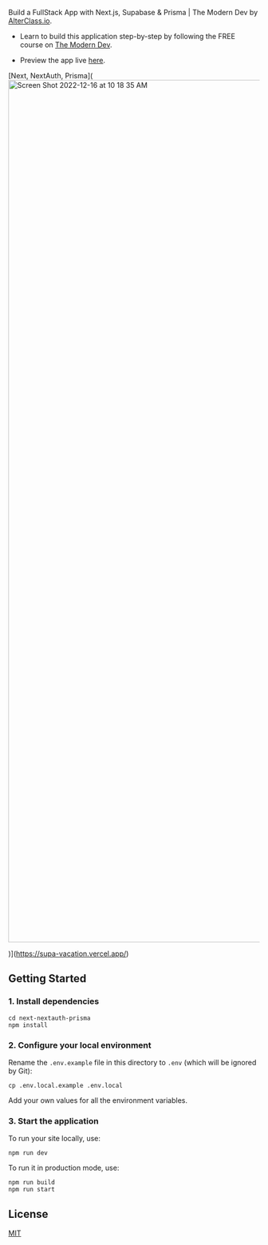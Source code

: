 Build a FullStack App with Next.js, Supabase & Prisma | The Modern Dev by
[AlterClass.io](https://alterclass.io).

- Learn to build this application step-by-step by following the FREE course on
  [The Modern Dev](https://themodern.dev/).

- Preview the app live [here](https://supa-vacation.vercel.app/).

[Next, NextAuth, Prisma](<img width="1728" alt="Screen Shot 2022-12-16 at 10 18 35 AM" src="https://user-images.githubusercontent.com/3443493/208130695-f5a07e19-33ea-402e-962b-b00bcda5af10.png">

)](https://supa-vacation.vercel.app/)

## Getting Started

### 1. Install dependencies

```
cd next-nextauth-prisma
npm install
```

### 2. Configure your local environment

Rename the `.env.example` file in this directory to `.env` (which will be
ignored by Git):

```
cp .env.local.example .env.local
```

Add your own values for all the environment variables.

### 3. Start the application

To run your site locally, use:

```
npm run dev
```

To run it in production mode, use:

```
npm run build
npm run start
```

## License

[MIT](https://github.com/AlterClassIO/supa-vacation/blob/master/LICENSE)
